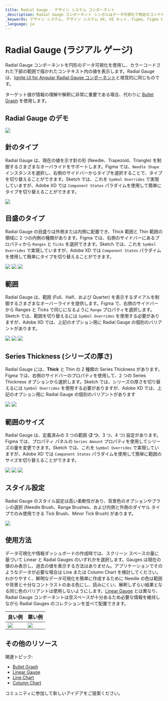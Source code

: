 ```yaml
---
title: Radial Gauge - デザイン システム コンポーネント
_description: Radial Gauge コンポーネント シンボルはデータ可視化で特定のコンテキストの値を表示します。
_keywords: デザイン システム, デザイン システム UX, UI キット, Figma, Figma to Angular, Figma からコードをエクスポート, Figma to HTML, Figma UI キット, Sketch, Ignite UI for Angular, Sketch to Angular, Angular, Angular デザイン システム, Sketch からコードをエクスポート, Angular 用のデザイン キット, Sketch HTML, Sketch to HTML, Sketch UI キット, Adobe XD, Adobe XD to Angular, Adobe XD からコードをエクスポート, Adobe XD to HTML, Adobe XD UI キット
_language: ja
---
```


# Radial Gauge (ラジアル ゲージ)

Radial Gauge コンポーネントを円形のデータ可視化を使用し、カラーコードされた下部の範囲で描かれたコンテキスト内の値を表示します。Radial Gauge は、[Ignite UI for Angular Radial Gauge コンポーネント](https://jp.infragistics.com/products/ignite-ui-angular/angular/components/radial-gauge.html)と視覚的に同じものです。

ターゲット値が情報の理解や解釈に非常に重要である場合、代わりに [Bullet Graph](bullet-graph.md) を使用します。

## Radial Gauge のデモ

<img class="responsive-img" src="../images/radial_gauge_three_ranges.png" srcset="../images/radial_gauge_three_ranges@2x.png 2x" />

## 針のタイプ

Radial Gauge は、現在の値を示す針の形 (Needle、Trapezoid、Triangle) を制御するさまざまなオーバライドをサポートします。Figma では、`Needle Shape` インスタンスを選択し、右側のサイドバーからタイプを選択することで、タイプを切り替えることができます。Sketch では、これを `Symbol Overrides` で実現していますが、Adobe XD では `Component States` パラダイムを使用して簡単にタイプを切り替えることができます。

<img class="responsive-img" src="../images/radial_gauge_three_ranges.png" srcset="../images/radial_gauge_needle@2x.png 2x" />

## 目盛のタイプ

Radial Gauge の目盛りは外側または内側に配置でき、Thick 範囲と Thin 範囲の領域に 2 つの内側の種類があります。Figma では、右側のサイドバーにあるプロパティから `Ranges` と `Ticks` を選択できます。Sketch では、これを `Symbol Overrides` で実現していますが、Adobe XD では `Component States` パラダイムを使用して簡単にタイプを切り替えることができます。

<img class="responsive-img" src="../images/radial_gauge_inside.png" srcset="../images/radial_gauge_inside@2x.png 2x" />
<img class="responsive-img" src="../images/radial_gauge_outside.png" srcset="../images/radial_gauge_outside@2x.png 2x" />
<img class="responsive-img" src="../images/radial_gauge_inside-2.png" srcset="../images/radial_gauge_inside-2@2x.png 2x" />

## 範囲

Radial Gauge は、範囲 (Full、Half、および Quarter) を表示するダイアルを制御するさまざまなオーバーライドを提供します。Figma で、右側のサイドバーから Ranges と Ticks で同じになるように `Range` プロパティを選択します。Sketch では、範囲を切り替えるには `Symbol Overrides` を使用する必要がありますが、Adobe XD では、上記のオプション用に Radial Gauge の個別のバリアントがあります。

<img class="responsive-img" src="../images/radial_gauge_three_ranges.png" srcset="../images/radial_gauge_three_ranges@2x.png 2x" />
<img class="responsive-img" src="../images/radial_gauge_half.png" srcset="../images/radial_gauge_half@2x.png 2x" />
<img class="responsive-img" src="../images/radial_gauge_quarter.png" srcset="../images/radial_gauge_quarter@2x.png 2x" />

## Series Thickness (シリーズの厚さ)

Radial Gauge には、**Thick** と Thin の 2 種類の Series Thickness があります。Figma では、右側のサイドバーのプロパティを使用して、2 つの Series Thickness オプションから選択します。Sketch では、シリーズの厚さを切り替えるには `Symbol Overrides` を使用する必要がありますが、Adobe XD では、上記のオプション用に Radial Gauge の個別のバリアントがあります

<img class="responsive-img" src="../images/radial_gauge_three_ranges.png" srcset="../images/radial_gauge_three_ranges@2x.png 2x" />
<img class="responsive-img" src="../images/radial_gauge_full-thin.png" srcset="../images/radial_gauge_full-thin@2x.png 2x" />

## 範囲のサイズ

Radial Gauge は、定義済みの 3 つの範囲 (**2 つ**、3 つ、4 つ) 設定があります。Figma では、プロパティ パネルの `Series Amount` プロパティを使用してシリーズの量を変更できます。Sketch では、これを `Symbol Overrides` で実現していますが、Adobe XD では `Component States` パラダイムを使用して簡単に範囲のサイズを切り替えることができます。

<img class="responsive-img" src="../images/radial_gauge_two_ranges.png" srcset="../images/radial_gauge_two_ranges@2x.png 2x" />
<img class="responsive-img" src="../images/radial_gauge_three_ranges.png" srcset="../images/radial_gauge_three_ranges@2x.png 2x" />
<img class="responsive-img" src="../images/radial_gauge_four_ranges.png" srcset="../images/radial_gauge_four_ranges@2x.png 2x" />

## スタイル設定

Radial Gauge のスタイル設定は高い柔軟性があり、背景色のオプションやブラシの選択 (Needle Brush、Range Brushes、および内側と外側のダイヤル タイプでのみ使用できる Tick Brush、Minor Tick Brush) があります。

<img class="responsive-img" src="../images/radial_gauge_styling.png" srcset="../images/radial_gauge_styling@2x.png 2x" />

## 使用方法

データ可視化や情報ダッシュボードの作成時では、スクリーン スペースの量に基づいて Linear と Radial Gauges のいずれかを選択します。Gauges は現在の値のみ表示し、過去の値を表示する方法はありません。アプリケーションでそのようなデータが必要な場合は Line または Column Chart を検討してください。
わかりやすく、鮮明なデータ可視化を簡単に作成するために Needle の色は範囲や背景と十分なコントラストのある色にし、読みにくい、解釈しずらい結果となる同じ色のバリアントは使用しないようにします。[Linear Gauge](linear-gauge.md) とは異なり、Radial Gauge コンポーネントは空スペースが十分あるため必要な情報を維持しながら Radial Gauges のコレクションを並べて配置できます。

| 良い例                                                                                 | 悪い例                                                                                  |
| ---------------------------------------------------------------------------------- | -------------------------------------------------------------------------------------- |
| <img class="responsive-img" src="../images/radial_gauge_do.png" srcset="../images/radial_gauge_do@2x.png 2x" /> | <img class="responsive-img" src="../images/radial_gauge_dont.png" srcset="../images/radial_gauge_dont@2x.png 2x" /> |

## その他のリソース

関連トピック:

- [Bullet Graph](bullet-graph.md)
- [Linear Gauge](linear-gauge.md)
- [Line Chart](line-chart.md)
- [Column Chart](column-chart.md)

コミュニティに参加して新しいアイデアをご提案ください。
